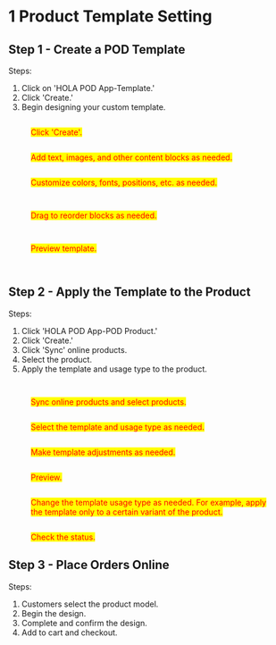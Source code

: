 # 1 Product Template Setting

## Step 1 - Create a POD Template

Steps:

1. Click on 'HOLA POD App-Template.'
2. Click 'Create.'
3. Begin designing your custom template.

<div>

<figure><img src="../.gitbook/assets/TinySnap-2023-10-15-15.09.03.png" alt=""><figcaption><p><mark style="color:red;background-color:yellow;">Click 'Create'.</mark></p></figcaption></figure>

 

<figure><img src="../.gitbook/assets/1.png" alt=""><figcaption><p><mark style="color:red;background-color:yellow;">Add text, images, and other content blocks as needed.</mark></p></figcaption></figure>

</div>

<div>

<figure><img src="../.gitbook/assets/2.png" alt=""><figcaption><p><mark style="color:red;background-color:yellow;">Customize colors, fonts, positions, etc. as needed.</mark></p></figcaption></figure>

 

<figure><img src="../.gitbook/assets/3.png" alt=""><figcaption></figcaption></figure>

</div>

<div>

<figure><img src="../.gitbook/assets/4.png" alt=""><figcaption><p><mark style="color:red;background-color:yellow;">Drag to reorder blocks as needed.</mark></p></figcaption></figure>

 

<figure><img src="../.gitbook/assets/5.png" alt=""><figcaption></figcaption></figure>

</div>

<div>

<figure><img src="../.gitbook/assets/6.png" alt=""><figcaption><p><mark style="color:red;background-color:yellow;">Preview template.</mark></p></figcaption></figure>

 

<figure><img src="../.gitbook/assets/TinySnap-2023-10-15-15.26.02.png" alt=""><figcaption></figcaption></figure>

</div>

<figure><img src="../.gitbook/assets/TinySnap-2023-10-15-15.28.05.png" alt=""><figcaption></figcaption></figure>



## Step 2 - Apply the Template to the Product

Steps:

1. Click 'HOLA POD App-POD Product.'
2. Click 'Create.'
3. Click 'Sync' online products.
4. Select the product.
5. Apply the template and usage type to the product.

<div>

<figure><img src="../.gitbook/assets/TinySnap-2023-10-15-14.59.59.png" alt=""><figcaption></figcaption></figure>

 

<figure><img src="../.gitbook/assets/TinySnap-2023-10-15-15.05.08.png" alt=""><figcaption><p><mark style="color:red;background-color:yellow;">Sync online products and select products.</mark></p></figcaption></figure>

</div>

<figure><img src="../.gitbook/assets/TinySnap-2023-10-15-15.32.23.png" alt=""><figcaption><p><mark style="color:red;background-color:yellow;">Select the template and usage type as needed.</mark></p></figcaption></figure>

<figure><img src="../.gitbook/assets/7.png" alt=""><figcaption><p><mark style="color:red;background-color:yellow;">Make template adjustments as needed.</mark></p></figcaption></figure>

<figure><img src="../.gitbook/assets/TinySnap-2023-10-15-15.45.03.png" alt=""><figcaption><p><mark style="color:red;background-color:yellow;">Preview.</mark></p></figcaption></figure>

<figure><img src="../.gitbook/assets/TinySnap-2023-10-15-15.49.06.png" alt=""><figcaption><p><mark style="color:red;background-color:yellow;">Change the template usage type as needed. For example, apply the template only to a certain variant of the product.</mark></p></figcaption></figure>

<figure><img src="../.gitbook/assets/TinySnap-2023-10-15-15.51.57.png" alt=""><figcaption><p><mark style="color:red;background-color:yellow;">Check the status.</mark></p></figcaption></figure>



## Step 3 - Place Orders Online

Steps:

1. Customers select the product model.
2. Begin the design.
3. Complete and confirm the design.
4. Add to cart and checkout.

<figure><img src="../.gitbook/assets/TinySnap-2023-10-15-16.01.19.png" alt=""><figcaption></figcaption></figure>

<figure><img src="../.gitbook/assets/TinySnap-2023-10-15-16.05.01.png" alt=""><figcaption></figcaption></figure>

<figure><img src="../.gitbook/assets/TinySnap-2023-10-15-16.06.13.png" alt=""><figcaption></figcaption></figure>

<div>

<figure><img src="../.gitbook/assets/TinySnap-2023-10-15-16.07.13.png" alt=""><figcaption></figcaption></figure>

 

<figure><img src="../.gitbook/assets/TinySnap-2023-10-15-16.08.11.png" alt=""><figcaption></figcaption></figure>

</div>









